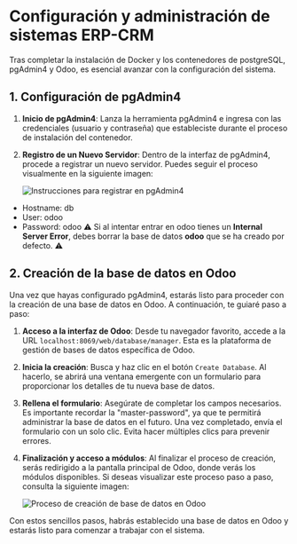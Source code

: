 # Configuración y administración de sistemas ERP-CRM

Tras completar la instalación de Docker y los contenedores de postgreSQL, pgAdmin4 y Odoo, es esencial avanzar con la configuración del sistema.

## 1. Configuración de pgAdmin4

1. **Inicio de pgAdmin4**: Lanza la herramienta pgAdmin4 e ingresa con las credenciales (usuario y contraseña) que estableciste durante el proceso de instalación del contenedor.

2. **Registro de un Nuevo Servidor**: Dentro de la interfaz de pgAdmin4, procede a registrar un nuevo servidor. Puedes seguir el proceso visualmente en la siguiente imagen:

   ![Instrucciones para registrar en pgAdmin4](https://github.com/canarydev/SGE_23-24/blob/main/static/images/UT3/pgAdmin4.gif?raw=true)

- Hostname: db
- User: odoo
- Password: odoo
⚠️ Si al intentar entrar en odoo tienes un **Internal Server Error**, debes borrar la base de datos **odoo** que se ha creado por defecto. ⚠️

## 2. Creación de la base de datos en Odoo

Una vez que hayas configurado pgAdmin4, estarás listo para proceder con la creación de una base de datos en Odoo. A continuación, te guiaré paso a paso:

1. **Acceso a la interfaz de Odoo**: Desde tu navegador favorito, accede a la URL `localhost:8069/web/database/manager`. Esta es la plataforma de gestión de bases de datos específica de Odoo.

2. **Inicia la creación**: Busca y haz clic en el botón `Create Database`. Al hacerlo, se abrirá una ventana emergente con un formulario para proporcionar los detalles de tu nueva base de datos.

3. **Rellena el formulario**: Asegúrate de completar los campos necesarios. Es importante recordar la "master-password", ya que te permitirá administrar la base de datos en el futuro. Una vez completado, envía el formulario con un solo clic. Evita hacer múltiples clics para prevenir errores.

4. **Finalización y acceso a módulos**: Al finalizar el proceso de creación, serás redirigido a la pantalla principal de Odoo, donde verás los módulos disponibles. Si deseas visualizar este proceso paso a paso, consulta la siguiente imagen:

   ![Proceso de creación de base de datos en Odoo](https://github.com/canarydev/SGE_23-24/blob/main/static/images/UT3/odoo_create_database.gif?raw=true)

Con estos sencillos pasos, habrás establecido una base de datos en Odoo y estarás listo para comenzar a trabajar con el sistema.
